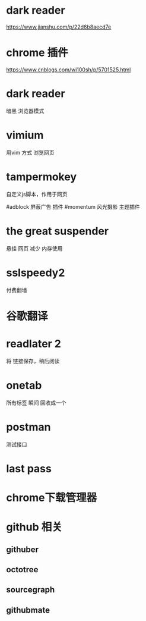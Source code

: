 #  dark reader
https://www.jianshu.com/p/22d6b8aecd7e


# chrome 插件

https://www.cnblogs.com/wi100sh/p/5701525.html


# dark reader
暗黑 浏览器模式
# vimium
用vim 方式 浏览网页


# tampermokey
自定义js脚本，作用于网页

#adblock
屏蔽广告 插件
#momentum
风光摄影 主题插件

# the great suspender
悬挂 网页 减少 内存使用

# sslspeedy2
付费翻墙


# 谷歌翻译
# readlater 2
将 链接保存，稍后阅读


# onetab
所有标签 瞬间 回收成一个



# postman 
测试接口


# last pass
# chrome下载管理器


# github 相关
## githuber
## octotree
## sourcegraph
## githubmate
